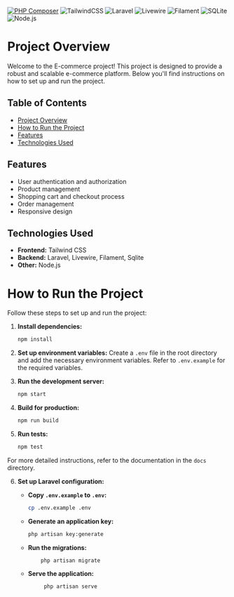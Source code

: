[![PHP Composer](https://github.com/bojesav/E-comerce_Laravel/actions/workflows/php.yml/badge.svg)](https://github.com/bojesav/E-comerce_Laravel/actions/workflows/php.yml)
![TailwindCSS](https://img.shields.io/badge/TailwindCSS-38B2AC?style=for-the-badge&logo=tailwind-css&logoColor=white)
![Laravel](https://img.shields.io/badge/Laravel-FF2D20?style=for-the-badge&logo=laravel&logoColor=white)
![Livewire](https://img.shields.io/badge/Livewire-4E56A6?style=for-the-badge&logo=livewire&logoColor=white)
![Filament](https://img.shields.io/badge/Filament-4E56A6?style=for-the-badge&logo=filament&logoColor=white)
![SQLite](https://img.shields.io/badge/SQLite-003B57?style=for-the-badge&logo=sqlite&logoColor=white)
![Node.js](https://img.shields.io/badge/Node.js-339933?style=for-the-badge&logo=node-dot-js&logoColor=white)
# Project Overview

Welcome to the E-commerce  project! This project is designed to provide a robust and scalable e-commerce platform. Below you'll find instructions on how to set up and run the project.

## Table of Contents

- [Project Overview](#project-overview)
- [How to Run the Project](#how-to-run-the-project)
- [Features](#features)
- [Technologies Used](#technologies-used)

## Features

- User authentication and authorization
- Product management
- Shopping cart and checkout process
- Order management
- Responsive design

## Technologies Used

- **Frontend:** Tailwind CSS
- **Backend:** Laravel, Livewire, Filament, Sqlite
- **Other:** Node.js



# How to Run the Project

Follow these steps to set up and run the project:

1. **Install dependencies:**
    ```sh
    npm install
    ```

2. **Set up environment variables:**
    Create a `.env` file in the root directory and add the necessary environment variables. Refer to `.env.example` for the required variables.

3. **Run the development server:**
    ```sh
    npm start
    ```

4. **Build for production:**
    ```sh
    npm run build
    ```

5. **Run tests:**
    ```sh
    npm test
    ```

For more detailed instructions, refer to the documentation in the `docs` directory.

6. **Set up Laravel configuration:**

    - **Copy `.env.example` to `.env`:**
    
        ```sh
        cp .env.example .env
        ```

    - **Generate an application key:**
        ```sh
        php artisan key:generate
        ```

    - **Run the migrations:**
        ```sh
            php artisan migrate
        ```

     - **Serve the application:**
     
        ```sh
             php artisan serve
          ```

    

